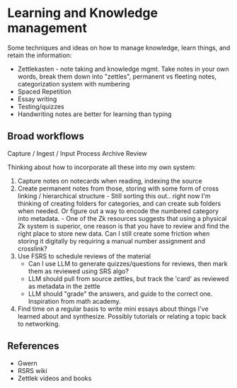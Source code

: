 # Learning and Knowledge management

Some techniques and ideas on how to manage knowledge, learn things, and retain
the information:

- Zettlekasten - note taking and knowledge mgmt. Take notes in your own words,
  break them down into "zettles", permanent vs fleeting notes, categorization
  system with numbering
- Spaced Repetition
- Essay writing
- Testing/quizzes
- Handwriting notes are better for learning than typing

## Broad workflows

Capture / Ingest / Input
Process
Archive
Review

Thinking about how to incorporate all these into my own system:

1. Capture notes on notecards when reading, indexing the source
2. Create permanent notes from those, storing with some form of cross linking /
   hierarchical structure - Still sorting this out.. right now I'm thinking of creating folders for
   categories, and can create sub folders when needed. Or figure out a way to
   encode the numbered category into metadata. - One of the Zk resources suggests that using a physical Zk system is
   superior, one reason is that you have to review and find the right place to
   store new data. Can I still create some friction when storing it digitally
   by requiring a manual number assignment and crosslink?
3. Use FSRS to schedule reviews of the material
   - Can I use LLM to generate quizzes/questions for reviews, then mark them as
     reviewed using SRS algo?
   - LLM should pull from source zettles, but track the 'card' as reviewed as
     metadata in the zettle
   - LLM should "grade" the answers, and guide to the correct one. Inspiration from math academy.
4. Find time on a regular basis to write mini essays about things I've learned
   about and synthesize. Possibly tutorials or relating a topic back to networking.

## References

- Gwern
- RSRS wiki
- Zettlek videos and books
